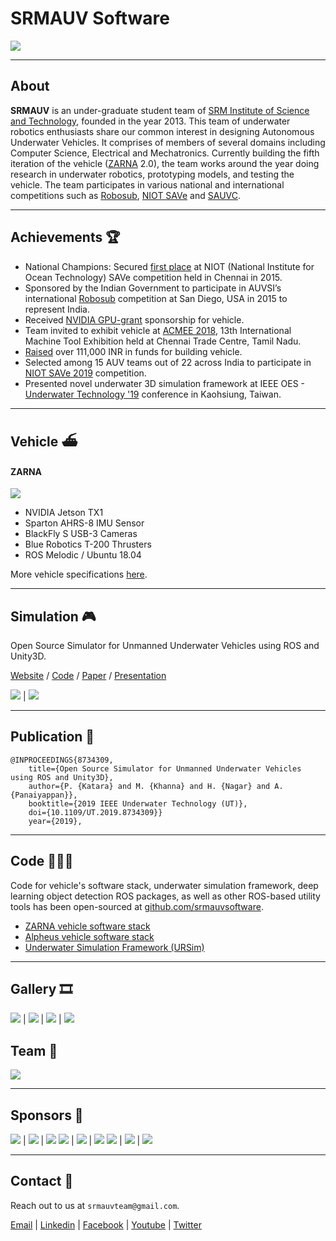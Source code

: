 # SRMAUV Software

![](assets/img/vehicle/three.jpg)

----

## About

**SRMAUV** is an under-graduate student team of [SRM Institute of Science and Technology](https://www.srmist.edu.in/), founded in the year 2013. This team of underwater robotics enthusiasts share our common interest in designing Autonomous Underwater Vehicles. It comprises of members of several domains including Computer Science, Electrical and Mechatronics. Currently building the fifth iteration of the vehicle ([ZARNA](./vehicle_specs.html) 2.0), the team works around the year doing research in underwater robotics, prototyping models, and testing the vehicle. The team participates in various national and international competitions such as [Robosub](https://robosub.org/), [NIOT SAVe](ttp://www.indiamts.com/activities%20Report/6th_National_Competition_on_Student_Autonomous_underwater_Vehicle_SAVe_2019.pdf) and [SAUVC](https://sauvc.org/).

---
## Achievements 🏆
> 
- National Champions: Secured [first place](https://www.srmist.edu.in/acdemics/srmauv-team-wins-national-championship-save-2015) at NIOT (National Institute for Ocean Technology) SAVe competition held in Chennai in 2015.
- Sponsored by the Indian Government to participate in AUVSI’s international [Robosub](https://robosub.org/) competition at San Diego, USA in 2015 to represent India.
- Received [NVIDIA GPU-grant](https://developer.nvidia.com/gpu-grant-application) sponsorship for vehicle.
- Team invited to exhibit vehicle at [ACMEE 2018](http://acmee.in/), 13th International Machine Tool Exhibition held at Chennai Trade Centre, Tamil Nadu.
- [Raised](https://www.ketto.org/fundraiser/SRMAUV) over 111,000 INR in funds for building vehicle.
- Selected among 15 AUV teams out of 22 across India to participate in [NIOT SAVe 2019](http://www.indiamts.com/activities%20Report/6th_National_Competition_on_Student_Autonomous_underwater_Vehicle_SAVe_2019.pdf) competition.
- Presented novel underwater 3D simulation framework at IEEE OES - [Underwater Technology '19](https://ieeeoes.org/oes-beacon/june-2019-beacon/underwater-technology-2019-ut19-kaohsiung-taiwan-16-19-april-2019/) conference in Kaohsiung, Taiwan.

---
## Vehicle ⛴

#### ZARNA

![](assets/img/vehicle/zarna.png)

- NVIDIA Jetson TX1
- Sparton AHRS-8 IMU Sensor
- BlackFly S USB-3 Cameras
- Blue Robotics T-200 Thrusters
- ROS Melodic / Ubuntu 18.04

More vehicle specifications [here](./vehicle_specs.html).

***

<!-- ## Blog 📝
> 
- [Underwater Object detection using Deep Learning](./blog/object_detection.html)
- [Custom ROS + Unity 3D Underwater Simulation Framework]()
- [AUV Graphical User Interface]()
- [Smach State Machines]()
- [Actionlib implementation]()
- [PID controller]()

--- -->

## Simulation 🎮

Open Source Simulator for Unmanned Underwater Vehicles using ROS and Unity3D.

[Website](https://srmauvsoftware.github.io/URSim/) / [Code](https://github.com/srmauvsoftware/URSim) / [Paper](https://ieeexplore.ieee.org/document/8734309) / [Presentation](https://docs.google.com/presentation/d/1ChLeVlUOYZ9LOEp-kk0C3HupoHN2Ctm8oyvjrr45BvY/edit?usp=sharing) 

![](assets/img/vehicle/unity_scene.png) | ![](https://user-images.githubusercontent.com/24846546/97696046-ff11ba80-1aca-11eb-959c-0ea5ae61bc6d.gif)

***

## Publication 📃

```
@INPROCEEDINGS{8734309,
    title={Open Source Simulator for Unmanned Underwater Vehicles using ROS and Unity3D},
    author={P. {Katara} and M. {Khanna} and H. {Nagar} and A. {Panaiyappan}},
    booktitle={2019 IEEE Underwater Technology (UT)},
    doi={10.1109/UT.2019.8734309}}
    year={2019},
```
***

## Code 👨🏻‍💻

Code for vehicle's software stack, underwater simulation framework, deep learning object detection ROS packages, as well as other ROS-based utility tools has been open-sourced at [github.com/srmauvsoftware](https://www.github.com/srmauvsoftware).

- [ZARNA vehicle software stack](https://github.com/srmauvsoftware/srmauv)
- [Alpheus vehicle software stack](https://github.com/srmauvsoftware/alpheus)
- [Underwater Simulation Framework (URSim)](https://github.com/srmauvsoftware/URSim)

***

## Gallery 🎞

![](assets/img/vehicle/one.jpg) | ![](assets/img/vehicle/two.jpg) | 
![](assets/img/vehicle/four.jpg) | ![](assets/img/vehicle/video.gif)

## Team 👥

![](assets/img/team.jpg)

***

## Sponsors 🤝

![](assets/img/logo/srm_logo.png) | ![](assets/img/sponsors/nvidia.jpg) | ![](assets/img/sponsors/ak.png)
![](assets/img/sponsors/bluerob.png) | ![](assets/img/sponsors/niot.jpg) | ![](assets/img/sponsors/solidworks.png)
![](assets/img/sponsors/siic.png) | ![](assets/img/sponsors/ids.png) | ![](assets/img/sponsors/sparton.png)

***

## Contact 📧

Reach out to us at `srmauvteam@gmail.com`.

[Email](srmauvteam@gmail.com) | [Linkedin](https://www.linkedin.com/company/team-srmauv) | [Facebook](https://www.facebook.com/SRMAUV) | [Youtube](http://www.youtube.com/c/SRMAUVTeamAutonomousUnderwaterVehicle) | [Twitter](http://twitter.com/SRMAUV)